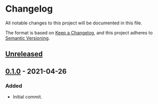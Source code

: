 # Changelog
All notable changes to this project will be documented in this file.

The format is based on [Keep a Changelog](https://keepachangelog.com/en/1.0.0/),
and this project adheres to [Semantic Versioning](https://semver.org/spec/v2.0.0.html).

## [Unreleased]

## [0.1.0] - 2021-04-26
### Added
- Initial commit.

[Unreleased]: git@github.com:jbmorley/changelogs/compare/0.1.0...HEAD
[0.1.0]: git@github.com:jbmorley/changelogs/releases/tag/0.1.0
